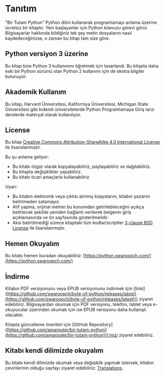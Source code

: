 # Tanıtım

"Bir Tutam Python" Python dilini kullanarak programlamayı anlama üzerine ücretsiz bir kitaptır. Yeni başlayanlar için Python kılavuzu görevi görür. Bilgisayarlar hakkında bildiğiniz tek şey metin dosyalarını nasıl kaydedeceğinizse, o zaman bu kitap tam size göre.

## Python versiyon 3 üzerine

Bu kitap bize Python 3 kullanımını öğretmek için tasarlandı. Bu kitapta daha eski bir Python sürümü olan Python 2 kullanımı için de ekstra bilgiler bulunuyor.

## Akademik Kullanım

Bu kitap, Harvard Üniversitesi, Kaliforniya Üniversitesi, Michigan State Üniversitesi gibi kıdemli üniversitelerde Python Programlamaya Giriş tarzı derslerde materyal olarak kullanılıyor.

## License

Bu kitap [Creative Commons Attribution-ShareAlike 4.0 International License](http://creativecommons.org/licenses/by-sa/4.0/) ile lisanslanmıştır.

Bu şu anlama geliyor:

* Bu kitabı özgür olarak kopyalayabiliriz, paylaşabiliriz ve dağıtabiliriz.
* Bu kitapta değişiklikler yapabiliriz.
* Bu kitabı ticari amaçlarla kullanabiliriz.

Uyarı:

* Bu kitabın elektronik veya çıktısı alınmış kopyalarını, kitabın yazarını belirtmeden satamayız.
* Atıf yapma, orijinal metnin bu konumdan getirilebileceğini açıkça belirtecek şekilde yeniden bağlantı verilerek belgenin giriş açıklamasında ve ön sayfasında gösterilmelidir.
* Aksi belirtilmediği sürece kitaptaki tüm kodlar/scriptler [3-clause BSD License](http://www.opensource.org/licenses/bsd-license.php) ile lisanslanmıştır.

## Hemen Okuyalım

Bu kitabı hemen buradan okuyabiliriz: [https://python.swaroopch.com/](https://python.swaroopch.com/)

## İndirme

Kitabın PDF versiyonunu veya EPUB versiyonunu indirmek için \[linki\]\([https://github.com/swaroopch/byte-of-python/releases/latest](https://github.com/swaroopch/byte-of-python/releases/latest)\) ziyaret edebiliriz. Bilgisayardan okumak için PDF versiyonu, telefon, tablet veya e-okuyucular üzerinden okumak için ise EPUB versiyonu daha kullanışlı olacaktır.

Kitapta güncelleme önerileri için \[GitHub Repository\]\([https://github.com/amarouter/bir-tutam-python](https://github.com/amarouter/bir-tutam-python)\)'mizi ziyaret edebiliriz.

## Kitabı kendi dilimizde okuyalım

Bu kitabı kendi dilimizde okumak veya değişiklik yapmak istersek, kitabın çevirilerinin olduğu sayfayı ziyaret edebiliriz: [Translations](translations.md#translations).

